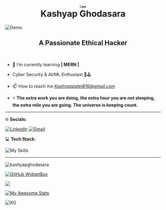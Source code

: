 <h1 align="center">
  <span style="font-size: 10px;">I am</span><br>
  Kashyap Ghodasara
</h1>
<img src="https://user-images.githubusercontent.com/74038190/212749447-bfb7e725-6987-49d9-ae85-2015e3e7cc41.gif" alt="Demo">
<h2 align="center">A Passionate Ethical Hacker</h2><br>


- 🌱 I’m currently learning **| MERN |**

- Cyber Security & AI/ML Enthusiast 🚀🕹

- 📫 How to reach me *Kashyappatel816@gmail.com*

- ⚡ **The extra work you are doing, the extra hour you are not sleeping, the extra mile you are going. The universe is keeping count.**

<hr>



🌐 **Socials:**

<!-- [![LinkedIn](https://img.shields.io/badge/LinkedIn-0A66C2?style=for-the-badge&logo=linkedin&logoColor=white)](https://www.linkedin.com/in/kashyap-ghodasara-323b11314/) -->
[![LinkedIn](https://skillicons.dev/icons?i=linkedin)](https://www.linkedin.com/in/kashyap-ghodasara-323b11314/)
[![Gmail](https://skillicons.dev/icons?i=gmail)](mailto:kashyappatel816@gmail.com)
<!-- [![Instagram](https://img.shields.io/badge/Instagram-E4405F?style=for-the-badge&logo=instagram&logoColor=white)](https://www.instagram.com/_kashyapghodasara_?igsh=b3y0zgk4dwq2d3hs)
[![X](https://img.shields.io/badge/X(Twitter)-000000?style=for-the-badge&logo=twitter&logoColor=white)](https://twitter.com/@Kashyap_patel15) -->


💻 **Tech Stack:**

<!-- ![HTML5](https://img.shields.io/badge/HTML5-E34F26?style=for-the-badge&logo=html5&logoColor=white)
![CSS3](https://img.shields.io/badge/CSS3-1572B6?style=for-the-badge&logo=css3&logoColor=white)
![JavaScript](https://img.shields.io/badge/JavaScript-F7DF1E?style=for-the-badge&logo=javascript&logoColor=black)
![GSAP](https://img.shields.io/badge/GSAP-88CE02?style=for-the-badge&logo=greensock&logoColor=white)
![SQL](https://img.shields.io/badge/SQL-4479A1?style=for-the-badge&logo=sqlite&logoColor=white)
![Node.js](https://img.shields.io/badge/Node.js-339933?style=for-the-badge&logo=node.js&logoColor=white)
![Express.js](https://img.shields.io/badge/Express.js-000000?style=for-the-badge&logo=express&logoColor=white)
![MongoDB](https://img.shields.io/badge/MongoDB-47A248?style=for-the-badge&logo=mongodb&logoColor=white) ![Tailwind CSS](https://img.shields.io/badge/Tailwind%20CSS-38B2AC?style=for-the-badge&logo=tailwind-css&logoColor=white)
![React](https://img.shields.io/badge/React-61DAFB?style=for-the-badge&logo=react&logoColor=black)
![JWT](https://img.shields.io/badge/JWT-000000?style=for-the-badge&logo=jsonwebtokens&logoColor=white)
![Bcrypt](https://img.shields.io/badge/Bcrypt-4A4A4A?style=for-the-badge) ![EJS](https://img.shields.io/badge/EJS-FFCA28?style=for-the-badge&logo=ejs&logoColor=black) ![Figma](https://img.shields.io/badge/figma-%23F24E1E.svg?style=for-the-badge&logo=figma&logoColor=white) ![Postman](https://img.shields.io/badge/Postman-FF6C37?style=for-the-badge&logo=postman&logoColor=white) ![Zod](https://img.shields.io/badge/Zod-3178C6?style=for-the-badge&logo=typescript&logoColor=white) ![REST API](https://img.shields.io/badge/REST%20API-4CAF50?style=for-the-badge&logo=swagger&logoColor=white) ![Continuous Integration](https://img.shields.io/badge/Continuous%20Integration-2056FF?style=for-the-badge&logo=githubactions&logoColor=white) -->

![My Skills](https://go-skill-icons.vercel.app/api/icons?i=html,css,js,gsap,sqlite,nodejs,express,mongodb,tailwind,react,jwt,figma,postman,api,vscode,vite,github-actions&theme=dark&perline=10&titles=true)



---

<img align="center" 
src="https://github-readme-stats.vercel.app/api/top-langs?username=kashyapghodasara&show_icons=true&locale=en&layout=compact&theme=dark&bg_color=000000&text_color=ffffff&langs_count=8" 
alt="kashyapghodasara"/>


[![GitHub WidgetBox](https://github-widgetbox.vercel.app/api/profile?username=Kashyapghodasara&data=followers,repositories,stars,commits&theme=dark)](https://github.com/Kashyapghodasara)

![](https://github-readme-streak-stats.herokuapp.com/?user=kashyapghodasara&theme=dark&hide_border=false)<br/>

[![My Awesome Stats](https://awesome-github-stats.azurewebsites.net/user-stats/Kashyapghodasara?cardType=github&theme=gotham&preferLogin=false)](https://git.io/awesome-stats-card)


![KG](https://github-readme-activity-graph.vercel.app/graph?username=kashyapghodasara&theme=github-dark&hide_border=true)

